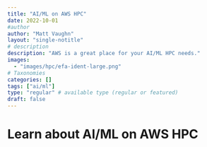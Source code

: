 ```yaml
---
title: "AI/ML on AWS HPC"
date: 2022-10-01
#author
author: "Matt Vaughn"
layout: "single-notitle"
# description
description: "AWS is a great place for your AI/ML HPC needs."
images:
  - "images/hpc/efa-ident-large.png"
# Taxonomies
categories: []
tags: ["ai/ml"]
type: "regular" # available type (regular or featured)
draft: false
---
```


<style>
.boof {
  float:right !important;
  width:350px;
  padding: 10px;
  }
</style>

# Learn about AI/ML on AWS HPC


